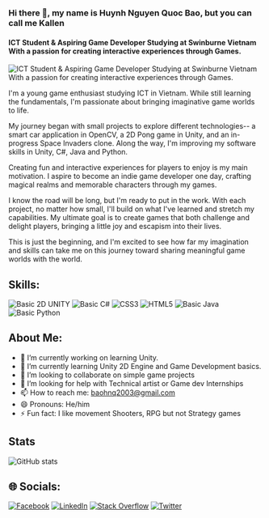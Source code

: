 ### Hi there 👋, my name is Huynh Nguyen Quoc Bao, but you can call me Kallen
#### ICT Student & Aspiring Game Developer Studying at Swinburne Vietnam With a passion for creating interactive experiences through Games.
![ICT Student & Aspiring Game Developer Studying at Swinburne Vietnam With a passion for creating interactive experiences through Games.](https://elearningindustry.com/wp-content/uploads/2021/11/shutterstock_1869188803.jpg)

I'm a young game enthusiast studying ICT in Vietnam. While still learning the fundamentals, I'm passionate about bringing imaginative game worlds to life.

My journey began with small projects to explore different technologies-- a smart car application in OpenCV, a 2D Pong game in Unity, and an in-progress Space Invaders clone. Along the way, I'm improving my software skills in Unity, C#, Java and Python.

Creating fun and interactive experiences for players to enjoy is my main motivation. I aspire to become an indie game developer one day, crafting magical realms and memorable characters through my games.

I know the road will be long, but I'm ready to put in the work. With each project, no matter how small, I'll build on what I've learned and stretch my capabilities. My ultimate goal is to create games that both challenge and delight players, bringing a little joy and escapism into their lives.

This is just the beginning, and I'm excited to see how far my imagination and skills can take me on this journey toward sharing meaningful game worlds with the world.

## Skills: 
 ![Basic 2D UNITY](https://img.shields.io/badge/Unity-%2320232a.svg?style=flat&logo=unity&logoColor=white) ![Basic C#](https://img.shields.io/badge/c%23-%23239120.svg?style=flat&logo=c-sharp&logoColor=white) ![CSS3](https://img.shields.io/badge/css3-%231572B6.svg?style=flat&logo=css3&logoColor=white) ![HTML5](https://img.shields.io/badge/html5-%23E34F26.svg?style=flat&logo=html5&logoColor=white) ![Basic Java](https://img.shields.io/badge/java-%23ED8B00.svg?style=flat&logo=java&logoColor=white) ![Basic Python](https://img.shields.io/badge/python-3670A0?style=flat&logo=python&logoColor=ffdd54)

## About Me: 
- 🔭 I’m currently working on learning Unity. 
- 🌱 I’m currently learning Unity 2D Engine and Game Development basics. 
- 👯 I’m looking to collaborate on simple game projects 
- 🤔 I’m looking for help with Technical artist or Game dev Internships 
- 📫 How to reach me: baohnq2003@gmail.com 
- 😄 Pronouns: He/him 
- ⚡ Fun fact: I like movement Shooters, RPG but not Strategy games 

## Stats
![GitHub stats](https://github-readme-stats.vercel.app/api?username=KallenHouston&show_icons=true&theme=synthwave)  

## 🌐 Socials:
[![Facebook](https://img.shields.io/badge/Facebook-%231877F2.svg?logo=Facebook&logoColor=white)](https://facebook.com/KallenKaslana213) [![LinkedIn](https://img.shields.io/badge/LinkedIn-%230077B5.svg?logo=linkedin&logoColor=white)](https://linkedin.com/in/huynh-nguyen-quoc-bao-6b7ab6236) [![Stack Overflow](https://img.shields.io/badge/-Stackoverflow-FE7A16?logo=stack-overflow&logoColor=white)](https://stackoverflow.com/users/21436141) [![Twitter](https://img.shields.io/badge/Twitter-%231DA1F2.svg?logo=Twitter&logoColor=white)](https://twitter.com/Kallen_BP) 




